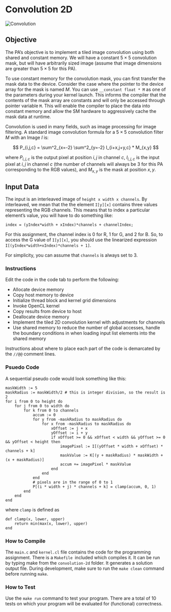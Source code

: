 # Convolution 2D
![Convolution](https://docs-cse160.readthedocs.io/en/latest/_images/2D_Convolution_Animation.gif "Convolution")

## Objective
The PA’s objective is to implement a tiled image convolution using both shared and constant memory. We will have a constant $5 \times 5$ convolution mask, but will have arbitrarily sized image (assume that image dimensions are greater than $5 \times 5$ for this PA).

To use constant memory for the convolution mask, you can first transfer the mask data to the device. Consider the case where the pointer to the device array for the mask is named $M$. You can use `__constant float * M` as one of the parameters during your kernel launch. This informs the compiler that the contents of the mask array are constants and will only be accessed through pointer variable `M`. This will enable the compiler to place the data into constant memory and allow the SM hardware to aggressively cache the mask data at runtime.

Convolution is used in many fields, such as image processing for image filtering. A standard image convolution formula for a $5 \times 5$ convolution filter $M$ with an Image $I$ is:

$$
P_{i,j,c} = \sum^2_{x=-2} \sum^2_{y=-2} I_{i+x,j+y,c} * M_{x,y}
$$

where $P_{i,j,c}$ is the output pixel at position $i,j$ in channel $c$, $I_{i,j,c}$ is the input pixel at $i,j$ in channel $c$ (the number of channels will always be 3 for this PA corresponding to the RGB values), and $M_{x,y}$ is the mask at position $x,y$.

## Input Data

The input is an interleaved image of `height x width x channels`. By interleaved, we mean that the the element `I[y][x]` contains three values representing the RGB channels. This means that to index a particular element’s value, you will have to do something like:

```
index = (yIndex*width + xIndex)*channels + channelIndex;
```

For this assignment, the channel index is 0 for R, 1 for G, and 2 for B. So, to access the G value of `I[y][x]`, you should use the linearized expression `I[(yIndex*width+xIndex)*channels + 1]`.

For simplicity, you can assume that `channels` is always set to 3.

### Instructions

Edit the code in the code tab to perform the following:

* Allocate device memory
* Copy host memory to device
* Initialize thread block and kernel grid dimensions
* Invoke OpenCL kernel
* Copy results from device to host
* Deallocate device memory
* Implement the tiled 2D convolution kernel with adjustments for channels
* Use shared memory to reduce the number of global accesses, handle the boundary conditions in when loading input list elements into the shared memory

Instructions about where to place each part of the code is demarcated by the `//@@` comment lines.

### Psuedo Code

A sequential pseudo code would look something like this:

```
maskWidth := 5
maskRadius := maskWidth/2 # this is integer division, so the result is 2
for i from 0 to height do
    for j from 0 to width do
        for k from 0 to channels
            accum := 0
            for y from -maskRadius to maskRadius do
                for x from -maskRadius to maskRadius do
                    xOffset := j + x
                    yOffset := i + y
                    if xOffset >= 0 && xOffset < width && yOffset >= 0 && yOffset < height then
                        imagePixel := I[(yOffset * width + xOffset) * channels + k]
                        maskValue := K[(y + maskRadius) * maskWidth + (x + maskRadius)]
                        accum += imagePixel * maskValue
                    end
                end
            end
            # pixels are in the range of 0 to 1
            P[(i * width + j) * channels + k] = clamp(accum, 0, 1)
        end
    end
end
```

where `clamp` is defined as

```
def clamp(x, lower, upper)
    return min(max(x, lower), upper)
end
```

### How to Compile

The `main.c` and `kernel.cl` file contains the code for the programming assignment. There is a `Makefile `included which compiles it. It can be run by typing make from the `convolution-2d` folder. It generates a solution output file. During development, make sure to run the `make clean` command before running `make`.

### How to Test

Use the `make run` command to test your program. There are a total of 10 tests on which your program will be evaluated for (functional) correctness.


